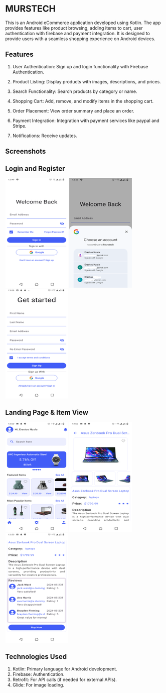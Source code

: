 MURSTECH
========
This is an Android eCommerce application developed using Kotlin. The app provides features like product browsing, adding items to cart, user authentication with firebase and payment integration. It is designed to provide users with a seamless shopping experience on Android devices.

Features
--------
1. User Authentication: Sign up and login functionality with Firebase Authentication.

2. Product Listing: Display products with images, descriptions, and prices.

3. Search Functionality: Search products by category or name.

4. Shopping Cart: Add, remove, and modify items in the shopping cart.

5. Order Placement: View order summary and place an order.

6. Payment Integration: Integration with payment services like paypal and Stripe.

7. Notifications: Receive updates.

Screenshots
-----------

Login and Register 
------------------
<img src="murstech/login.png" alt="" width="200px" height="350px">
<img src="murstech/login_google.png" alt="" width="200px" height="350px">
<img src="murstech/register.png" alt="" width="200px" height="350px">

Landing Page & Item View
----------
<img src="murstech/home.png" alt="" width="200px" height="350px">
<img src="murstech/item_view_2.png" alt="" width="200px" height="350px">
<img src="murstech/item_view.png" alt="" width="200px" height="350px">

Technologies Used
------------------
1. Kotlin: Primary language for Android development.
2. Firebase: Authentication.
3. Retrofit: For API calls (if needed for external APIs).
4. Glide: For image loading.
